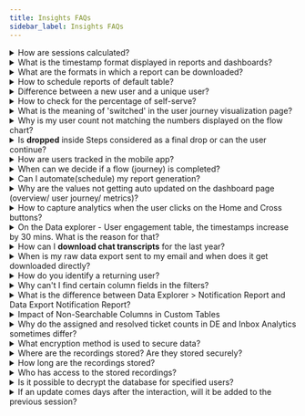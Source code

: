 ```yaml
---
title: Insights FAQs
sidebar_label: Insights FAQs
---
```


<details>
<summary> How are sessions calculated? </summary>
<div>
A session can be a user session (when there’s user interaction with the bot) or bot session (when there’s a bot message but not necessarily any user message). A session window is of 24 hours. A user can have any number of interactions with the bot within this 24 hours window from the start of a session and it will be considered a single session. A new session starts after 24 hours.
    
</div>
</details>


<details>
<summary> What is the timestamp format displayed in reports and dashboards? </summary>
<div>

The timestamp is displayed in milliseconds.
    
</div>
</details>

<details>
<summary> What are the formats in which a report can be downloaded? </summary>
<div>

Reports that get downloaded are only available in CSV format. 
    
</div>
</details>

<details>
<summary> How to schedule reports of default table? </summary>
<div>

To schedule a default table report, follow these steps : <a href="https://docs.yellow.ai/docs/cookbooks/insights/scheduledefaultreports"> Flow completion rate </a>

</div>
</details>

<details>
<summary> Difference between a new user and a unique user? </summary>
<div>
New users are first-time visitors.
</div>
<div>
Unique users are the total number of users visiting within any time range (new + repeat users). If a user has visited before, irrespective of the timeframe, they will be considered returning users. New vs returning users are identified based on UIDs. If a UID exists in the database, the user is classified as a returning user (UID remains same for a user, unless they log in from different channel or browser).
</div>
</details>

  
  

<details>
<summary> How to check for the percentage of self-serve? </summary>
<div>
    Deflection rate under <b>Bot Performance</b> on the <b>Overview</b> page.
</div>
</details>



<details>
<summary> What is the meaning of 'switched' in the user journey visualization page? </summary>
<div>
When the user moves to a different journey at any point in time it is termed as <b>Switched</b>.
</div>
</details>


<details>
<summary> Why is my user count not matching the numbers displayed on the flow chart? </summary>
<div>
The number displayed in the flow chart is the number of hits and not the number of users.
</div>
</details>


<details>
<summary> Is <b>dropped</b> inside Steps considered as a final drop or can the user continue? </summary>
<div>
<b>Dropped</b> means the user has dropped out of the bot.
</div>
</details>


<details>
<summary> How are users tracked in the mobile app? </summary>
<div>
Closing the chat window/app or leaving the chat in the middle of the conservation for a long time implies the user has dropped off.
</div>
</details>


<details>
<summary> When can we decide if a flow (journey) is completed?</summary>
<div>
It depends on the step structure and how many steps are required to complete a flow. After all the steps are completed, the journey is completed.
    
</div>
</details>

  
<!-- <details>
<summary> How do you differentiate between Poor performance and Good performance based on the visualization insights? </summary>
<div>
Based on <a href="https://docs.yellow.ai/docs/platform_concepts/growth/funnels"> Flow completion rate </a> (in user journey visualization).
</div>
</details> -->


<!-- <details>
<summary> Why are flow completion rates low?</summary>
<div>
There can be multiple reasons for <a href="https://docs.yellow.ai/docs/platform_concepts/growth/funnels"> Flow completion rate </a> . You can find a list of them along with recommended next steps under <b>User Journeys</b> > <b>Funnels</b> > <b>Flow Summary</b>.
    
</div>
</details> -->



<details>
<summary> Can I automate(schedule) my report generation? </summary>
<div>
You can schedule any saved report on <b>Data Explorer</b> as an email alert. Open any <b>Saved report</b> > click <b>Actions</b> > <b>Schedule Reports</b> > configure all details > <b>Save</b>.  Click <a href="https://docs.yellow.ai/docs/platform_concepts/growth/dataexplorer/savedreportsactions#1-schedule-a-report"> here </a> for more details.
</div>
</details>

  
  
  
  

<details>
<summary> Why are the values not getting auto updated on the dashboard page (overview/ user journey/ metrics)? </summary>
<div>
All the Insights widget pages (<b>Overview, Metrics, User Journeys, Doc cog, Dashboards, Data explorer</b>) must be refreshed to see the updated data (pages do not get auto-refreshed).
</div>
</details>

  

<details>
<summary> How to capture analytics when the user clicks on the Home and Cross buttons? </summary>
    <div> You can find these Events in the <b>User engagement</b> > events table in <b> Data Explorer</b>. </div>
<div> <b>home-button-click</b>: When a user clicks on the home button in the chat widget. </div>
<div> <b>bot-closed</b>: When a user clicks on the cross icon of the chat widget. </div>
</details>

    
<details>
<summary>  On the Data explorer - User engagement table, the timestamps increase by 30 mins. What is the reason for that?</summary>
<div>
On the user engagement events table, similar records are rolled up at 30 mins interval. You can refer to the Count column to check how many records are rolled up for a particular row event. The distinct count functionality uses <a href="https://en.wikipedia.org/wiki/HyperLogLog">hyperloglog</a> algorithm which gives an approximate number and not the exact count.
</div>
</details>
    
<details>
<summary> How can I <b>download chat transcripts</b> for the last year?</summary>
<div>
Open <b> Insights</b> > <b>Metrics</b>. You can apply 31 days custom time filter of any month before 6 months(or a year) and click <b>Export</b> and select <b>Chat transcripts</b>. 
or  from the **Data export** module. 
</div>
</details>


<details>
<summary> When is my raw data export sent to my email and when does it get downloaded directly?</summary>
<div>
How a table is exported depends on the file size. If the count of records is greater or equal to 500, we do an export from backend (email). For less than 500 records, the export happens directly.
</div>
</details>


<details>
<summary> How do you identify a returning user? </summary>
<div>
If a user has visited the bot before, irrespective of the timeframe, they’ll be considered a returning user. New vs returning users are identified based on UIDs. If a UID exists already, it’s marked as returning user.
</div>
</details>


<details>
<summary> Why can't I find certain column fields in the filters? </summary>
<div>

Only the columns which are searchable will be available to be filtered. Columns can be marked as searchable while creating a custom database. 
    
</div>
</details>

<details>
<summary> What is the difference between Data Explorer > Notification Report and Data Export Notification Report? </summary>
<div>

In Data Explorer > Notification Report, only entries where the source is WhatsApp or SMS are shown. However, in Data Export Notification Report, an additional source, YellowMessenger, is also included for the same data source.

</div>
</details>


<details>
<summary>Impact of Non-Searchable Columns in Custom Tables</summary>
<div>
<p>When columns are not marked as searchable during custom table creation, several limitations arise:</p>

<ul>
<li><strong>Filter visibility:</strong> The non-searchable columns won't appear in the filter options, limiting users' ability to refine their data queries.</li>

<li><strong>Summarisation and visualization:</strong> Users cannot summarize or visualize data based on non-searchable columns.</li>

<li><strong>Dashboard creation:</strong> The absence of searchable columns impedes the creation of dashboards using the query option, as dashboards rely on searchable data for dynamic visualizations and insights.</li>
</ul>

<p>By ensuring columns are marked as searchable during creation, users can maximize the functionality and analytical capabilities of custom tables.</p>
</div>
</details>



<details>
 <summary>Why do the assigned and resolved ticket counts in DE and Inbox Analytics sometimes differ?</summary>
 <div>
  <div> The chat tickets table updates each row in place, meaning that when a ticket moves from the Assigned state to the Resolved state, the same entry is updated with the new status. This decreases the count of Assigned tickets by 1 and increases the count of Resolved tickets by 1. To match the assigned ticket count in DE with the widget in Inbox Analytics, apply the Assignment_Time filter in the chat tickets table to the same time range as the widget in Inbox Analytics. This ensures a 1:1 match in ticket counts.</div>
  </div>
</details>


<details>
  <summary>What encryption method is used to secure data?</summary>
  <div>
    <p>
      If you have selected the option to secure PII data in default tables, RSA (Rivest–Shamir–Adleman) encryption is used for both encryption and decryption.
    </p>
  </div>
</details>


<details>
  <summary>Where are the recordings stored? Are they stored securely?</summary>
  <div>
    <p>
     Recordings are securely stored in Amazon Web Services (AWS) S3, specifically in the US region. We use Server-Side Encryption with Amazon S3 managed keys (SSE-S3) to ensure data security and compliance.
    </p>
  </div>
</details>

<details>
  <summary>How long are the recordings stored?</summary>
  <div>
    <p>
   All recordings are retained for a minimum of one year by default. Recording of a call—or specific portions of a call—can be disabled via bot configuration settings.
    </p>
  </div>
</details>

<details>
  <summary> Who has access to the stored recordings?</summary>
  <div>
    <p>
   Only authorized members with access to the bot can view or manage the stored recordings.
    </p>
  </div>
</details>



<details>
<summary> Is it possible to decrypt the database for specified users?</summary>
<div>
 Yes, decryption is possible for specified users if the data has already been masked and encrypted. Using the appropriate private key, the data can be decrypted as needed. For more details, refer to <a href="https://docs.yellow.ai/docs/platform_concepts/growth/dataexplorer/configure-data#secure-pii-data-on-default-tables"> Yellow.ai's documentation on securing PII data. </a>
</div>
</details>




<details>
<summary> If an update comes days after the interaction, will it be added to the previous session? </summary>
<div>
No, once the 24-hour session window is over, any new update — even if it's related to the previous interaction — will not be attached to the old session. Instead, it will start a brand new session.
</div>
</details>

